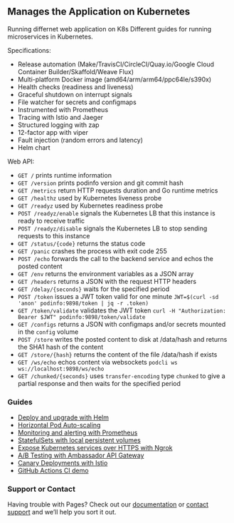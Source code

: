 ## Manages the Application on Kubernetes

Running differnet web application on K8s
Different guides for running microservices in Kubernetes.

Specifications:

* Release automation (Make/TravisCI/CircleCI/Quay.io/Google Cloud Container Builder/Skaffold/Weave Flux)
* Multi-platform Docker image (amd64/arm/arm64/ppc64le/s390x)
* Health checks (readiness and liveness)
* Graceful shutdown on interrupt signals
* File watcher for secrets and configmaps
* Instrumented with Prometheus
* Tracing with Istio and Jaeger
* Structured logging with zap
* 12-factor app with viper
* Fault injection (random errors and latency)
* Helm chart

Web API:

* `GET /` prints runtime information
* `GET /version` prints podinfo version and git commit hash
* `GET /metrics` return HTTP requests duration and Go runtime metrics
* `GET /healthz` used by Kubernetes liveness probe
* `GET /readyz` used by Kubernetes readiness probe
* `POST /readyz/enable` signals the Kubernetes LB that this instance is ready to receive traffic
* `POST /readyz/disable` signals the Kubernetes LB to stop sending requests to this instance
* `GET /status/{code}` returns the status code
* `GET /panic` crashes the process with exit code 255
* `POST /echo` forwards the call to the backend service and echos the posted content
* `GET /env` returns the environment variables as a JSON array
* `GET /headers` returns a JSON with the request HTTP headers
* `GET /delay/{seconds}` waits for the specified period
* `POST /token` issues a JWT token valid for one minute `JWT=$(curl -sd 'anon' podinfo:9898/token | jq -r .token)`
* `GET /token/validate` validates the JWT token `curl -H "Authorization: Bearer $JWT" podinfo:9898/token/validate`
* `GET /configs` returns a JSON with configmaps and/or secrets mounted in the `config` volume
* `POST /store` writes the posted content to disk at /data/hash and returns the SHA1 hash of the content
* `GET /store/{hash}` returns the content of the file /data/hash if exists
* `GET /ws/echo` echos content via websockets `podcli ws ws://localhost:9898/ws/echo`
* `GET /chunked/{seconds}` uses `transfer-encoding` type `chunked` to give a partial response and then waits for the specified period

### Guides

* [Deploy and upgrade with Helm](docs/1-deploy.md)
* [Horizontal Pod Auto-scaling](docs/2-autoscaling.md)
* [Monitoring and alerting with Prometheus](docs/3-monitoring.md)
* [StatefulSets with local persistent volumes](docs/4-statefulsets.md)
* [Expose Kubernetes services over HTTPS with Ngrok](docs/6-ngrok.md)
* [A/B Testing with Ambassador API Gateway](docs/5-canary.md)
* [Canary Deployments with Istio](docs/7-istio.md)
* [GitHub Actions CI demo](docs/8-gh-actions.md)

### Support or Contact

Having trouble with Pages? Check out our [documentation](https://help.github.com/categories/github-pages-basics/) or [contact support](https://github.com/contact) and we’ll help you sort it out.
